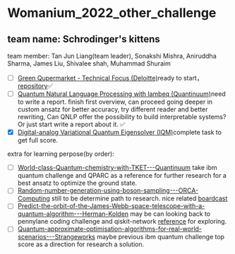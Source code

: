 # Womanium_2022_other_challenge

## team name: Schrodinger's kittens 
team member: Tan Jun Liang(team leader), Sonakshi Mishra, Aniruddha Sharma,  James Liu, Shivalee shah, Muhammad Shuraim
- [ ] [Green Qupermarket - Technical Focus (Deloitte)](https://github.com/womanium-quantum/Green-Qupermarket-Technical-Focus---Deloitte)ready to start，[repository](https://github.com/poig/womanium-Green-Qupermarket---Technical-Focus-Deloitte-)✅
- [ ] [Quantum Natural Language Processing with lambeq (Quantinuum)](https://github.com/womanium-quantum/Quantum-Natural-Language-Processing-with-lambeq---Quantinuum)need to write a report. finish first overview, can proceed going deeper in custom ansatz for better accuracy, try different reader and better rewriting, Can QNLP offer the possibility to build interpretable systems? Or just start write a report about it. ✅
- [x] [Digital-analog Variational Quantum Eigensolver (IQM)](https://github.com/iqm-finland/iqm-academy-womanium-hackathon-DAQC-VQE)complete task to get full score.

extra for learning perpose(by order):
- [ ] [World-class-Quantum-chemistry-with-TKET---Quantinuum](https://github.com/womanium-quantum/World-class-Quantum-chemistry-with-TKET---Quantinuum) take ibm quantum challenge and QPARC as a reference for further research for a best ansatz to optimize the ground state.
- [ ] [Random-number-generation-using-boson-sampling---ORCA-Computing](https://github.com/womanium-quantum/Random-number-generation-using-boson-sampling---ORCA-Computing) still to be determine path to research. nice related [boardcast](https://sectigo.com/resource-library/root-causes-1-57-quantum-random-number-generation)
- [ ] [Predict-the-orbit-of-the-James-Webb-space-telescope-with-a-quantum-algorithm---Herman-Kolden](https://github.com/womanium-quantum/Predict-the-orbit-of-the-James-Webb-space-telescope-with-a-quantum-algorithm---Herman-Kolden)  may be can looking back to pennylane coding challenge and qiskit-network [reference](https://github.com/mgg39/qiskit-networks/discussions/14) for exploring.
- [ ] [Quantum-approximate-optimisation-algorithms-for-real-world-scenarios---Strangeworks](https://github.com/womanium-quantum/Quantum-approximate-optimisation-algorithms-for-real-world-scenarios---Strangeworks/blob/main/Intro.ipynb) maybe previous ibm quantum challenge top score as a direction for research a solution.
